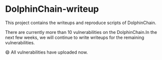 # DolphinChain-writeup

This project contains the writeups and reproduce scripts of DolphinChain.

There are currently more than 10 vulnerabilities on the DolphinChain.In the next few weeks, we will continue to write writeups for the remaining vulnerabilities.

:smile: All vulnerabilities have uploaded now.

